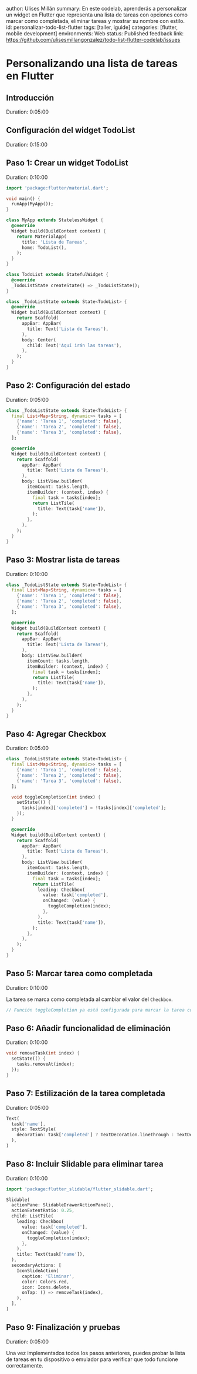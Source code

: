 author: Ulises Millán
summary: En este codelab, aprenderás a personalizar un widget en Flutter que representa una lista de tareas con opciones como marcar como completada, eliminar tareas y mostrar su nombre con estilo.
id: personalizar-todo-list-flutter
tags: [taller, iguide]
categories: [flutter, mobile development]
environments: Web
status: Published
feedback link: https://github.com/ulisesmillangonzalez/todo-list-flutter-codelab/issues

# Personalizando una lista de tareas en Flutter

## Introducción
Duration: 0:05:00

## Configuración del widget TodoList
Duration: 0:15:00

## Paso 1: Crear un widget TodoList
Duration: 0:10:00

```dart
import 'package:flutter/material.dart';

void main() {
  runApp(MyApp());
}

class MyApp extends StatelessWidget {
  @override
  Widget build(BuildContext context) {
    return MaterialApp(
      title: 'Lista de Tareas',
      home: TodoList(),
    );
  }
}

class TodoList extends StatefulWidget {
  @override
  _TodoListState createState() => _TodoListState();
}

class _TodoListState extends State<TodoList> {
  @override
  Widget build(BuildContext context) {
    return Scaffold(
      appBar: AppBar(
        title: Text('Lista de Tareas'),
      ),
      body: Center(
        child: Text('Aquí irán las tareas'),
      ),
    );
  }
}
```

## Paso 2: Configuración del estado
Duration: 0:05:00

```dart
class _TodoListState extends State<TodoList> {
  final List<Map<String, dynamic>> tasks = [
    {'name': 'Tarea 1', 'completed': false},
    {'name': 'Tarea 2', 'completed': false},
    {'name': 'Tarea 3', 'completed': false},
  ];

  @override
  Widget build(BuildContext context) {
    return Scaffold(
      appBar: AppBar(
        title: Text('Lista de Tareas'),
      ),
      body: ListView.builder(
        itemCount: tasks.length,
        itemBuilder: (context, index) {
          final task = tasks[index];
          return ListTile(
            title: Text(task['name']),
          );
        },
      ),
    );
  }
}
```

## Paso 3: Mostrar lista de tareas
Duration: 0:10:00

```dart
class _TodoListState extends State<TodoList> {
  final List<Map<String, dynamic>> tasks = [
    {'name': 'Tarea 1', 'completed': false},
    {'name': 'Tarea 2', 'completed': false},
    {'name': 'Tarea 3', 'completed': false},
  ];

  @override
  Widget build(BuildContext context) {
    return Scaffold(
      appBar: AppBar(
        title: Text('Lista de Tareas'),
      ),
      body: ListView.builder(
        itemCount: tasks.length,
        itemBuilder: (context, index) {
          final task = tasks[index];
          return ListTile(
            title: Text(task['name']),
          );
        },
      ),
    );
  }
}
```

## Paso 4: Agregar Checkbox
Duration: 0:05:00

```dart
class _TodoListState extends State<TodoList> {
  final List<Map<String, dynamic>> tasks = [
    {'name': 'Tarea 1', 'completed': false},
    {'name': 'Tarea 2', 'completed': false},
    {'name': 'Tarea 3', 'completed': false},
  ];

  void toggleCompletion(int index) {
    setState(() {
      tasks[index]['completed'] = !tasks[index]['completed'];
    });
  }

  @override
  Widget build(BuildContext context) {
    return Scaffold(
      appBar: AppBar(
        title: Text('Lista de Tareas'),
      ),
      body: ListView.builder(
        itemCount: tasks.length,
        itemBuilder: (context, index) {
          final task = tasks[index];
          return ListTile(
            leading: Checkbox(
              value: task['completed'],
              onChanged: (value) {
                toggleCompletion(index);
              },
            ),
            title: Text(task['name']),
          );
        },
      ),
    );
  }
}
```

## Paso 5: Marcar tarea como completada
Duration: 0:10:00

La tarea se marca como completada al cambiar el valor del `Checkbox`.

```dart
// Función toggleCompletion ya está configurada para marcar la tarea como completada
```

## Paso 6: Añadir funcionalidad de eliminación
Duration: 0:10:00

```dart
void removeTask(int index) {
  setState(() {
    tasks.removeAt(index);
  });
}
```

## Paso 7: Estilización de la tarea completada
Duration: 0:05:00

```dart
Text(
  task['name'],
  style: TextStyle(
    decoration: task['completed'] ? TextDecoration.lineThrough : TextDecoration.none,
  ),
)
```

## Paso 8: Incluir Slidable para eliminar tarea
Duration: 0:10:00

```dart
import 'package:flutter_slidable/flutter_slidable.dart';

Slidable(
  actionPane: SlidableDrawerActionPane(),
  actionExtentRatio: 0.25,
  child: ListTile(
    leading: Checkbox(
      value: task['completed'],
      onChanged: (value) {
        toggleCompletion(index);
      },
    ),
    title: Text(task['name']),
  ),
  secondaryActions: [
    IconSlideAction(
      caption: 'Eliminar',
      color: Colors.red,
      icon: Icons.delete,
      onTap: () => removeTask(index),
    ),
  ],
)
```

## Paso 9: Finalización y pruebas
Duration: 0:05:00

Una vez implementados todos los pasos anteriores, puedes probar la lista de tareas en tu dispositivo o emulador para verificar que todo funcione correctamente.
